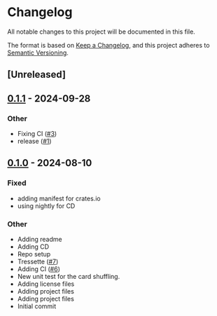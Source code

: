 # Changelog
All notable changes to this project will be documented in this file.

The format is based on [Keep a Changelog](https://keepachangelog.com/en/1.0.0/),
and this project adheres to [Semantic Versioning](https://semver.org/spec/v2.0.0.html).

## [Unreleased]

## [0.1.1](https://github.com/Shuftle/shuftlib/compare/v0.1.0...v0.1.1) - 2024-09-28

### Other

- Fixing CI ([#3](https://github.com/Shuftle/shuftlib/pull/3))
- release ([#1](https://github.com/Shuftle/shuftlib/pull/1))

## [0.1.0](https://github.com/Shuftle/shuftlib/releases/tag/v0.1.0) - 2024-08-10

### Fixed
- adding manifest for crates.io
- using nightly for CD

### Other
- Adding readme
- Adding CD
- Repo setup
- Tressette ([#7](https://github.com/Shuftle/shuftlib/pull/7))
- Adding CI ([#6](https://github.com/Shuftle/shuftlib/pull/6))
- New unit test for the card shuffling.
- Adding license files
- Adding project files
- Adding project files
- Initial commit
